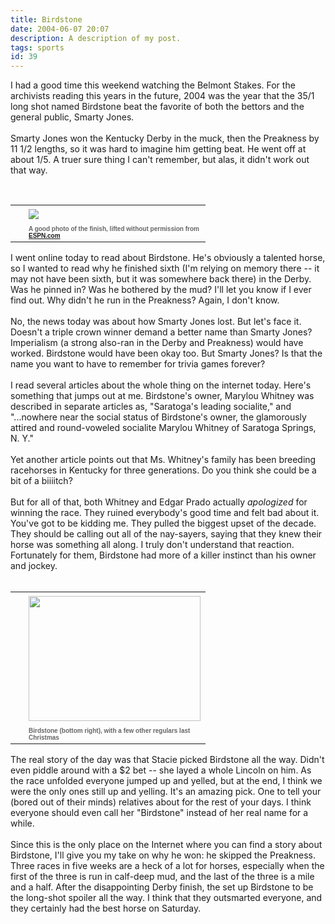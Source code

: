 ```yaml
---
title: Birdstone
date: 2004-06-07 20:07
description: A description of my post.
tags: sports
id: 39
---
```

I had a good time this weekend watching the Belmont Stakes.  For the archivists reading this years in the future, 2004 was the year that the 35/1 long shot named Birdstone beat the favorite of both the bettors and the general public, Smarty Jones.<br />
<br />
Smarty Jones won the Kentucky Derby in the muck, then the Preakness by 11 1/2 lengths, so it was hard to imagine him getting beat.  He went off at about 1/5.  A truer sure thing I can't remember, but alas, it didn't work out that way.<br />
<br />
<table cellpadding=0 cellspacing=0 border=0 align=right><tr><td width=5 rowspan=2><spacer type=block width=5 height=1></spacer></td><td><img src="/img/BelmontFinish.jpg"  aborder=0 vspace=4/></td></tr><tr><td width=275><font face="verdana, arial, geneva" size=1 color=#666666><b>A good photo of the finish, lifted without permission from <a href="espn.com">ESPN.com</a></b></font></td></tr></table><br />
<br />
I went online today to read about Birdstone.  He's obviously a talented horse, so I wanted to read why he finished sixth (I'm relying on memory there -- it may not have been sixth, but it was somewhere back there) in the Derby.  Was he pinned in?  Was he bothered by the mud?  I'll let you know if I ever find out.  Why didn't he run in the Preakness?  Again, I don't know.<br />
<br />
No, the news today was about how Smarty Jones lost.  But let's face it.  Doesn't a triple crown winner demand a better name than Smarty Jones?  Imperialism (a strong also-ran in the Derby and Preakness) would have worked.  Birdstone would have been okay too.  But Smarty Jones?  Is that the name you want to have to remember for trivia games forever?<br />
<br />
I read several articles about the whole thing on the internet today.  Here's something that jumps out at me.  Birdstone's owner, Marylou Whitney was described in separate articles as, "Saratoga's leading socialite," and "...nowhere near the social status of Birdstone's owner, the glamorously attired and round-voweled socialite Marylou Whitney of Saratoga Springs, N. Y."  <br />
<br />
Yet another article points out that Ms. Whitney's family has been breeding racehorses in Kentucky for three generations.  Do you think she could be a bit of a biiiitch?<br />
<br />
But for all of that, both Whitney and Edgar Prado actually <i>apologized</i> for winning the race.  They ruined everybody's good time and felt bad about it.  You've got to be kidding me.  They pulled the biggest upset of the decade.  They should be calling out all of the nay-sayers, saying that they knew their horse was something all along.  I truly don't understand that reaction.  Fortunately for them, Birdstone had more of a killer instinct than his owner and jockey.<br />
<br />
<table cellpadding=0 cellspacing=0 border=0 align=right><tr><td width=5 rowspan=2><spacer type=block width=5 height=1></spacer></td><td width=275><img src="/img/regulars.JPG" height=200 width=275 aborder=0 vspace=4/></td></tr><tr><td width=275><font face="verdana, arial, geneva" size=1 color=#666666><b>Birdstone (bottom right), with a few other regulars last Christmas</b></font></td></tr></table><br />
<br />
The real story of the day was that Stacie picked Birdstone all the way.  Didn't even piddle around with a $2 bet -- she layed a whole Lincoln on him.  As the race unfolded everyone jumped up and yelled, but at the end, I think we were the only ones still up and yelling.  It's an amazing pick.  One to tell your (bored out of their minds) relatives about for the rest of your days.  I think everyone should even call her "Birdstone" instead of her real name for a while.<br />
<br />
Since this is the only place on the Internet where you can find a story about Birdstone, I'll give you my take on why he won:  he skipped the Preakness.  Three races in five weeks are a heck of a lot for horses, especially when the first of the three is run in calf-deep mud, and the last of the three is a mile and a half.  After the disappointing Derby finish, the set up Birdstone to be the long-shot spoiler all the way.  I think that they outsmarted everyone, and they certainly had the best horse on Saturday.<br />
<br />


